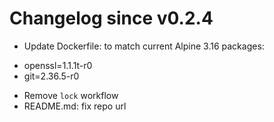 # Changelog since v0.2.4
- Update Dockerfile: to match current Alpine 3.16 packages:

* openssl=1.1.1t-r0
* git=2.36.5-r0 
- Remove `lock` workflow 
- README.md: fix repo url 
